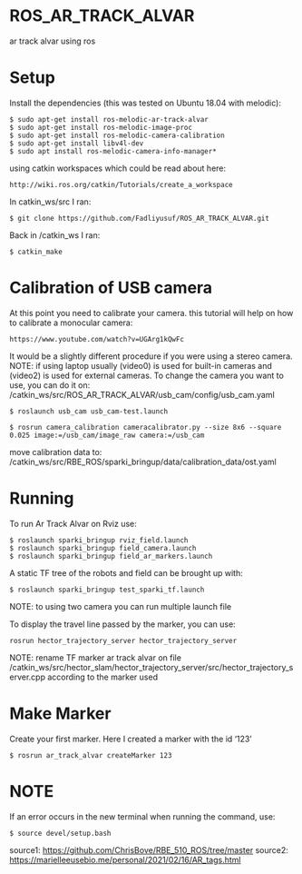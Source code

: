 # ROS_AR_TRACK_ALVAR
ar track alvar using ros

# Setup
Install the dependencies (this was tested on Ubuntu 18.04 with melodic):
```
$ sudo apt-get install ros-melodic-ar-track-alvar
$ sudo apt-get install ros-melodic-image-proc
$ sudo apt-get install ros-melodic-camera-calibration
$ sudo apt-get install libv4l-dev
$ sudo apt install ros-melodic-camera-info-manager*
```

using catkin workspaces which could be read about here:
```
http://wiki.ros.org/catkin/Tutorials/create_a_workspace
```
In catkin_ws/src I ran:
```
$ git clone https://github.com/Fadliyusuf/ROS_AR_TRACK_ALVAR.git
```
Back in /catkin_ws I ran:
```
$ catkin_make
```
# Calibration of USB camera
At this point you need to calibrate your camera. this tutorial will help on how to calibrate a monocular camera:
```
https://www.youtube.com/watch?v=UGArg1kQwFc
```
It would be a slightly different procedure if you were using a stereo camera.
NOTE: if using laptop usually (video0) is used for built-in cameras and (video2) is used for external cameras.
To change the camera you want to use, you can do it on: /catkin_ws/src/ROS_AR_TRACK_ALVAR/usb_cam/config/usb_cam.yaml
```
$ roslaunch usb_cam usb_cam-test.launch
```
```
$ rosrun camera_calibration cameracalibrator.py --size 8x6 --square 0.025 image:=/usb_cam/image_raw camera:=/usb_cam
```
move calibration data to:
/catkin_ws/src/RBE_ROS/sparki_bringup/data/calibration_data/ost.yaml

# Running
To run Ar Track Alvar on Rviz use:
```
$ roslaunch sparki_bringup rviz_field.launch
$ roslaunch sparki_bringup field_camera.launch
$ roslaunch sparki_bringup field_ar_markers.launch
```
 A static TF tree of the robots and field can be brought up with:
```
$ roslaunch sparki_bringup test_sparki_tf.launch
```
NOTE: to using two camera you can run multiple launch file 


To display the travel line passed by the marker, you can use:
```
rosrun hector_trajectory_server hector_trajectory_server
```
NOTE: rename TF marker ar track alvar on file /catkin_ws/src/hector_slam/hector_trajectory_server/src/hector_trajectory_server.cpp
according to the marker used

# Make Marker
Create your first marker. Here I created a marker with the id ‘123’
```
$ rosrun ar_track_alvar createMarker 123
```
# NOTE
If an error occurs in the new terminal when running the command, use:
```
$ source devel/setup.bash
```

source1: https://github.com/ChrisBove/RBE_510_ROS/tree/master
source2: https://marielleeusebio.me/personal/2021/02/16/AR_tags.html
